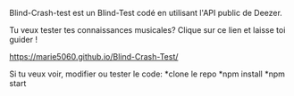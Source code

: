 Blind-Crash-test est un Blind-Test codé en utilisant l'API public de Deezer.

Tu veux tester tes connaissances musicales?
Clique sur ce lien et laisse toi guider !

https://marie5060.github.io/Blind-Crash-Test/

Si tu veux voir, modifier ou tester le code:
*clone le repo 
*npm install
*npm start
